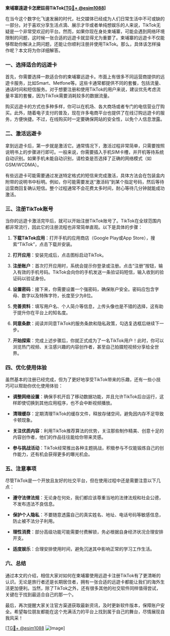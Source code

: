 **柬埔寨遠遊卡怎麽註冊TikTok[[TG💪+ @esim1088](https://t.me/s/esim1088)]**

在当今这个数字化飞速发展的时代，社交媒体已经成为人们日常生活中不可或缺的一部分。对于喜欢分享生活点滴、展示才华或者单纯想娱乐的人来说，TikTok无疑是一个非常受欢迎的平台。然而，如果你现在身处柬埔寨，可能会遇到网络环境限制的问题，这时候一张合适的远遊卡就显得尤为重要了。柬埔寨的远遊卡不仅能够帮助你解决上网问题，还能让你顺利注册并使用TikTok。那么，具体该怎样操作呢？本文将为你详细解答。

### 一、选择适合的远遊卡

首先，你需要选择一款适合你的柬埔寨远遊卡。市面上有很多不同运营商提供的远遊卡服务，比如Smart、Metfone等。这些卡通常都提供不同的套餐，包括流量、通话时间和短信服务。对于想要注册和使用TikTok的用户来说，建议优先考虑流量丰富的套餐，因为TikTok需要消耗较多的数据流量。

购买远遊卡的方式也多种多样，你可以在机场、各大商场或者专门的电信营业厅购买。此外，随着电子支付的普及，现在许多电商平台也提供了在线订购远遊卡的服务，方便快捷。不过，在线购买时一定要确保网站的安全性，以免个人信息泄露。

### 二、激活远遊卡

拿到远遊卡后，第一步就是激活它。通常情况下，激活过程非常简单，只需要按照说明书上的步骤进行即可。一般来说，你需要插入手机SIM卡槽，并开机等待系统自动识别。如果手机未能自动识别，请检查是否选择了正确的网络模式（如GSM/WCDMA）。

有些远遊卡可能需要通过发送特定格式的短信来完成激活，具体方法会在包装盒内附带的说明书中标明。例如，你可能需要发送“激活码”到某个指定号码，然后等待运营商回复确认短信。整个过程通常不会花费太多时间，耐心等待几分钟就能成功激活。

### 三、注册TikTok账号

当你的远遊卡激活完毕后，就可以开始注册TikTok账号了。TikTok在全球范围内都非常流行，因此它的注册流程也非常简单直观。以下是具体的步骤：

1. **下载TikTok应用**：打开手机的应用商店（Google Play或App Store），搜索“TikTok”，点击下载并安装。
   
2. **打开应用**：安装完成后，点击图标启动TikTok。

3. **注册账户**：首次打开应用时，系统会提示你登录或注册。点击“注册”按钮，输入有效的手机号码。TikTok会向你的手机发送一条验证码短信，输入收到的验证码以验证身份。

4. **设置密码**：接下来，你需要设置一个强密码，确保账户安全。密码应包含字母、数字以及特殊字符，长度至少为8位。

5. **完善资料**：填写用户名、个人简介等信息，上传头像也是不错的选择，这有助于提升你在平台上的知名度。

6. **同意条款**：阅读并同意TikTok的服务条款和隐私政策，勾选复选框后继续下一步。

7. **开始探索**：完成上述步骤后，你就正式成为了一名TikTok用户！此时，你可以浏览热门视频、关注感兴趣的内容创作者，甚至自己拍摄短视频分享给全世界。

### 四、优化使用体验

虽然基本的注册已经完成，但为了更好地享受TikTok带来的乐趣，还有一些小技巧可以帮助你优化使用体验：

- **调整网络设置**：确保手机开启了移动数据功能，并且允许TikTok后台运行，这样即使切换到其他应用程序，也不会中断视频播放。
  
- **清理缓存**：定期清理TikTok的缓存文件，释放存储空间，避免因内存不足导致卡顿现象。

- **关注优质内容**：利用TikTok推荐算法的优势，关注那些制作精美、创意十足的内容创作者，他们的作品往往能给你带来灵感。

- **参与挑战活动**：TikTok经常推出各种主题挑战，积极参与不仅能锻炼自己的创作能力，还有机会获得更多的曝光机会。

### 五、注意事项

尽管TikTok是一个开放且友好的社交平台，但在使用过程中还是需要注意以下几点：

- **遵守法律法规**：无论身在何处，我们都应该尊重当地的法律法规和社会公德，不发布违法不良信息。
  
- **保护个人隐私**：不要随意透露自己的真实姓名、地址、电话号码等敏感信息，防止被不法分子利用。

- **理性消费**：部分高级功能可能需要付费解锁，务必根据自身经济状况合理安排开支。

- **适度娱乐**：合理安排使用时间，避免沉迷其中影响正常的学习工作生活。

### 六、总结

通过本文的介绍，相信大家对如何在柬埔寨使用远遊卡注册TikTok有了更清晰的认识。无论是旅行者还是长期居住者，拥有一张合适的远遊卡都能让我们的海外生活更加便利。当然，除了TikTok之外，还有很多其他的社交软件同样值得尝试，关键在于找到最适合自己的那一个。

最后，再次提醒大家关注官方渠道获取最新资讯，及时更新软件版本，保障账户安全。希望每位朋友都能在这个充满活力的平台上找到属于自己的舞台，尽情展现自我风采！

[[TG💪+ @esim1088](https://t.me/s/esim1088) ![Image](https://i.postimg.cc/4NQfJmqS/Snipaste-2025-05-13-00-14-12.png)]